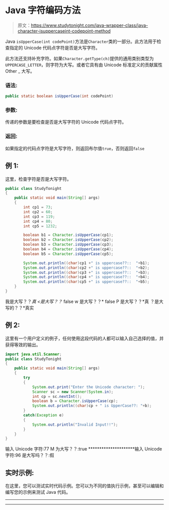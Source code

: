 # Java 字符编码方法

> 原文：<https://www.studytonight.com/java-wrapper-class/java-character-isuppercaseint-codepoint-method>

Java `isUpperCase(int codePoint)`方法是`Character`类的一部分。此方法用于检查指定的 Unicode 代码点字符是否是大写字符。

此方法还支持补充字符。如果`Character.getType(ch)`提供的通用类别类型为`UPPERCASE_LETTER`，则字符为大写。或者它具有由 Unicode 标准定义的贡献属性 Other _ 大写。

### 语法:

```java
public static boolean isUpperCase(int codePoint)
```

### 参数:

传递的参数是要检查是否是大写字符的 Unicode 代码点字符。

### 返回:

如果指定的代码点字符是大写字符，则返回布尔值`true`，否则返回`false`

## 例 1:

这里，检查字符是否是大写字符。

```java
public class StudyTonight
{  
	public static void main(String[] args)
	{  
		int cp1 = 73;  
		int cp2 = 60;  
		int cp3 = 119;  
		int cp4 = 80;   
		int cp5 = 1232;  

		boolean b1 = Character.isUpperCase(cp1);  
		boolean b2 = Character.isUpperCase(cp2);  
		boolean b3 = Character.isUpperCase(cp3);  
		boolean b4 = Character.isUpperCase(cp4);  
		boolean b5 = Character.isUpperCase(cp5);  

		System.out.println((char)cp1 +" is uppercase??::  "+b1);  
		System.out.println((char)cp2 +" is uppercase??::  "+b2);  
		System.out.println((char)cp3 +" is uppercase??::  "+b3);  
		System.out.println((char)cp4 +" is uppercase??::  "+b4);  
		System.out.println((char)cp5 +" is uppercase??::  "+b5);  
	}  
} 
```

我是大写？？*真
<是大写？？* false
w 是大写？？* false
P 是大写？？*真
？是大写的？？*真实

## 例 2:

这里有一个用户定义的例子，任何使用这段代码的人都可以输入自己选择的值，并获得等效的输出。

```java
import java.util.Scanner; 
public class StudyTonight
{  
	public static void main(String[] args)
	{  
		try
		{
			System.out.print("Enter the Unicode character: ");  
			Scanner sc = new Scanner(System.in);        
			int cp = sc.nextInt(); 
			boolean b = Character.isUpperCase(cp);
			System.out.println((char)cp + " is UpperCase??: "+b);
		}
		catch(Exception e)
		{
			System.out.println("Invalid Input!!");
		}
	}
}
```

输入 Unicode 字符:77
M 为大写？？:true
*********************输入 Unicode 字符:96
是大写吗？？:假

## 实时示例:

在这里，您可以测试实时代码示例。您可以为不同的值执行示例，甚至可以编辑和编写您的示例来测试 Java 代码。

* * *

* * *